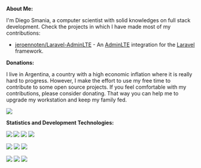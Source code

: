 <!--
**Shidersz/Shidersz** is a ✨ _special_ ✨ repository because its `README.md` (this file) appears on your GitHub profile.

Here are some ideas to get you started:

- 🔭 I’m currently working on ...
- 🌱 I’m currently learning ...
- 👯 I’m looking to collaborate on ...
- 🤔 I’m looking for help with ...
- 💬 Ask me about ...
- 📫 How to reach me: ...
- 😄 Pronouns: ...
- ⚡ Fun fact: ...
-->

__About Me:__

I'm Diego Smania, a computer scientist with solid knowledges on full stack development. Check the projects in which I have made most of my contributions:

- [jeroennoten/Laravel-AdminLTE](https://github.com/jeroennoten/Laravel-AdminLTE) - An [AdminLTE](https://github.com/ColorlibHQ/AdminLTE) integration for the [Laravel](https://laravel.com/) framework.

__Donations:__

I live in Argentina, a country with a high economic inflation where it is really hard to progress. However, I make the effort to use my free time to contribute to some open source projects. If you feel comfortable with my contributions, please consider donating. That way you can help me to upgrade my workstation and keep my family fed.

[![](https://www.paypalobjects.com/en_US/i/btn/btn_donateCC_LG.gif)](https://www.paypal.com/donate?hosted_button_id=2TLVPTRE84L5C&source=url)

__Statistics and Development Technologies:__

<!-- Add statistics using anuraghazra/github-readme-stats package -->
<img src="https://github-readme-stats.vercel.app/api?username=shidersz&show_icons=true&bg_color=40,000000,4477b2&text_color=ffffff&title_color=fdc271&icon_color=E8BF8B" align="left">

<!-- Add shield badges using https://shields.io/ -->
![](https://img.shields.io/badge/OS-Linux-blue?logo=linux&logoColor=white&color=4477b2&style=flat-square)
![](https://img.shields.io/badge/OS-Windows-blue?logo=windows&logoColor=white&color=4477b2&style=flat-square)
![](https://img.shields.io/badge/DBMS-MySQL-blue?logo=mysql&logoColor=white&color=4477b2&style=flat-square)

![](https://img.shields.io/badge/Code-Html5-blue?logo=html5&logoColor=white&color=4477b2&style=flat-square)
![](https://img.shields.io/badge/Code-JavaScript-blue?logo=javascript&logoColor=white&color=4477b2&style=flat-square)
![](https://img.shields.io/badge/Code-PHP-blue?logo=php&logoColor=white&color=4477b2&style=flat-square)

![](https://img.shields.io/badge/Fwk-Laravel-blue?logo=laravel&logoColor=white&color=4477b2&style=flat-square)
![](https://img.shields.io/badge/Fwk-Bootstrap-blue?logo=bootstrap&logoColor=white&color=4477b2&style=flat-square)
![](https://img.shields.io/badge/Fwk-jQuery-blue?logo=jquery&logoColor=white&color=4477b2&style=flat-square)
